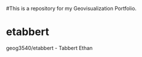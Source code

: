 #This is a repository for my Geovisualization Portfolio.
# etabbert
geog3540/etabbert - Tabbert Ethan
